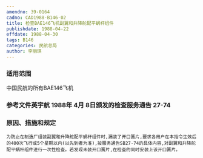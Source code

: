 ```yaml
---
amendno: 39-0164
cadno: CAD1988-B146-02
title: 检查BAE146飞机副翼和升降舵配平蜗杆组件
publishdate: 1988-04-22
effdate: 1988-04-30
tags: B146
categories: 民航总局
author: 李丽琪
---
```


### 适用范围 
中国民航的所有BAE146飞机

<!--more-->
### 参考文件英宇航 1988年 4月 8日颁发的检查服务通告 27-74 

### 原因、措施和规定 
    为防止在制造厂组装副翼和升降舵配平蜗杆组件时,漏装了开口簧片,要求各用户在本指令生效后的400次飞行或5个星期以内(以先到者为准),按服务通告SB27-74的具体内容,对副翼和升降舵配平蜗杆组件进行一次性检查。若发现未装开口簧片,在检查的同时安装上该开口簧片。 
